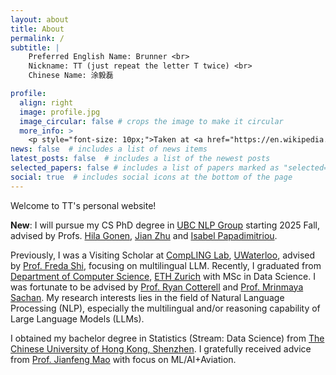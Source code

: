 ```yaml
---
layout: about
title: About
permalink: /
subtitle: |
    Preferred English Name: Brunner <br>
    Nickname: TT (just repeat the letter T twice) <br>
    Chinese Name: 涂毅磊

profile:
  align: right
  image: profile.jpg
  image_circular: false # crops the image to make it circular
  more_info: > 
    <p style="font-size: 10px;">Taken at <a href="https://en.wikipedia.org/wiki/Piazzale_Michelangelo">Piazzale Michelangelo</a>, Folrence, Tuscany, Italy; By a passerby.</p>
news: false  # includes a list of news items
latest_posts: false  # includes a list of the newest posts
selected_papers: false # includes a list of papers marked as "selected={true}"
social: true  # includes social icons at the bottom of the page
---
```

Welcome to TT's personal website!

**New**: I will pursue my CS PhD degree in [UBC NLP Group](https://nlp.cs.ubc.ca/) starting 2025 Fall, advised by Profs. [Hila Gonen](https://gonenhila.github.io/), [Jian Zhu](https://lingjzhu.github.io/) and [Isabel Papadimitriou](https://www.isabelpapad.com/).

Previously, I was a Visiting Scholar at [CompLING Lab](https://compling-wat.com/), [UWaterloo](https://cs.uwaterloo.ca/), advised by [Prof. Freda Shi](https://home.ttic.edu/~freda/), focusing on multilingual LLM. Recently, I graduated from [Department of Computer Science](https://inf.ethz.ch/), [ETH Zurich](https://ethz.ch/en.html) with MSc in Data Science. I was fortunate to be advised by [Prof. Ryan Cotterell](https://rycolab.io/authors/ryan/) and [Prof. Mrinmaya Sachan](https://lre.inf.ethz.ch/). My research interests lies in the field of Natural Language Processing (NLP), especially the multilingual and/or reasoning capability of Large Language Models (LLMs). 

I obtained my bachelor degree in Statistics (Stream: Data Science) from [The Chinese University of Hong Kong, Shenzhen](https://www.cuhk.edu.cn/en). I gratefully received advice from [Prof. Jianfeng Mao](https://sds.cuhk.edu.cn/en/teacher/268) with focus on ML/AI+Aviation.
